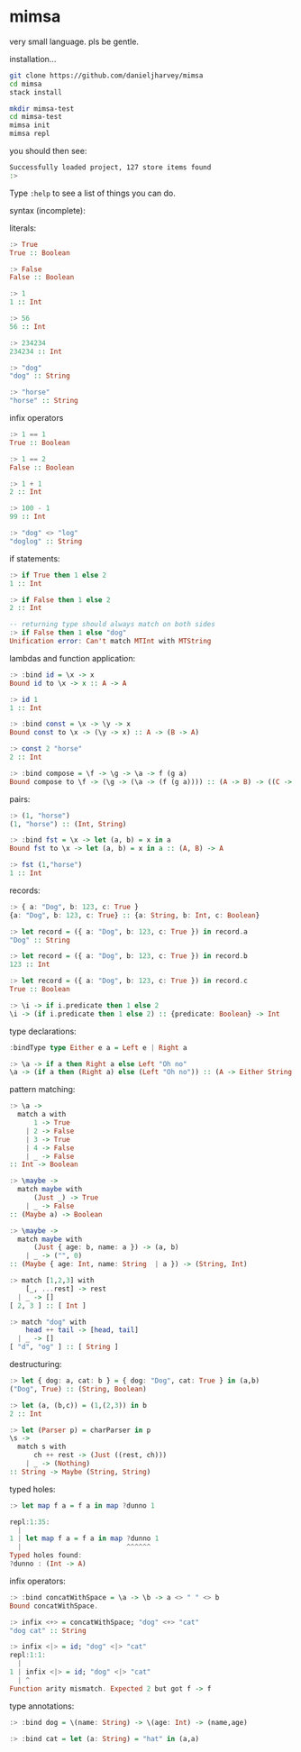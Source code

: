 # mimsa

very small language. pls be gentle.

installation...

```bash
git clone https://github.com/danieljharvey/mimsa
cd mimsa
stack install
```

```bash
mkdir mimsa-test
cd mimsa-test
mimsa init
mimsa repl
```

you should then see:

```bash
Successfully loaded project, 127 store items found
:>
```

Type `:help` to see a list of things you can do.

syntax (incomplete):

literals:

```haskell
:> True
True :: Boolean

:> False
False :: Boolean

:> 1
1 :: Int

:> 56
56 :: Int

:> 234234
234234 :: Int

:> "dog"
"dog" :: String

:> "horse"
"horse" :: String
```

infix operators

```haskell
:> 1 == 1
True :: Boolean

:> 1 == 2
False :: Boolean

:> 1 + 1
2 :: Int

:> 100 - 1
99 :: Int

:> "dog" <> "log"
"doglog" :: String
```

if statements:

```haskell
:> if True then 1 else 2
1 :: Int

:> if False then 1 else 2
2 :: Int

-- returning type should always match on both sides
:> if False then 1 else "dog"
Unification error: Can't match MTInt with MTString
```

lambdas and function application:

```haskell
:> :bind id = \x -> x
Bound id to \x -> x :: A -> A

:> id 1
1 :: Int

:> :bind const = \x -> \y -> x
Bound const to \x -> (\y -> x) :: A -> (B -> A)

:> const 2 "horse"
2 :: Int

:> :bind compose = \f -> \g -> \a -> f (g a)
Bound compose to \f -> (\g -> (\a -> (f (g a)))) :: (A -> B) -> ((C -> A) -> (C -> B))


```

pairs:

```haskell
:> (1, "horse")
(1, "horse") :: (Int, String)

:> :bind fst = \x -> let (a, b) = x in a
Bound fst to \x -> let (a, b) = x in a :: (A, B) -> A

:> fst (1,"horse")
1 :: Int
```

records:

```haskell
:> { a: "Dog", b: 123, c: True }
{a: "Dog", b: 123, c: True} :: {a: String, b: Int, c: Boolean}

:> let record = ({ a: "Dog", b: 123, c: True }) in record.a
"Dog" :: String

:> let record = ({ a: "Dog", b: 123, c: True }) in record.b
123 :: Int

:> let record = ({ a: "Dog", b: 123, c: True }) in record.c
True :: Boolean

:> \i -> if i.predicate then 1 else 2
\i -> (if i.predicate then 1 else 2) :: {predicate: Boolean} -> Int
```

type declarations:

```haskell
:bindType type Either e a = Left e | Right a

:> \a -> if a then Right a else Left "Oh no"
\a -> (if a then (Right a) else (Left "Oh no")) :: (A -> Either String A)
```

pattern matching:

```haskell
:> \a ->
  match a with
      1 -> True
    | 2 -> False
    | 3 -> True
    | 4 -> False
    | _ -> False
:: Int -> Boolean

:> \maybe ->
  match maybe with
      (Just _) -> True
    | _ -> False
:: (Maybe a) -> Boolean

:> \maybe ->
  match maybe with
      (Just { age: b, name: a }) -> (a, b)
    | _ -> ("", 0)
:: (Maybe { age: Int, name: String  | a }) -> (String, Int)

:> match [1,2,3] with 
    [_, ...rest] -> rest 
  | _ -> []
[ 2, 3 ] :: [ Int ]

:> match "dog" with 
    head ++ tail -> [head, tail] 
  | _ -> []
[ "d", "og" ] :: [ String ]
```

destructuring:

```haskell
:> let { dog: a, cat: b } = { dog: "Dog", cat: True } in (a,b)
("Dog", True) :: (String, Boolean)

:> let (a, (b,c)) = (1,(2,3)) in b
2 :: Int

:> let (Parser p) = charParser in p
\s ->
  match s with
      ch ++ rest -> (Just ((rest, ch)))
    | _ -> (Nothing)
:: String -> Maybe (String, String)
```

typed holes:

```haskell
:> let map f a = f a in map ?dunno 1

repl:1:35:
  |
1 | let map f a = f a in map ?dunno 1
  |                          ^^^^^^
Typed holes found:
?dunno : (Int -> A)
```

infix operators:

```haskell
:> :bind concatWithSpace = \a -> \b -> a <> " " <> b
Bound concatWithSpace.

:> infix <+> = concatWithSpace; "dog" <+> "cat"
"dog cat" :: String

:> infix <|> = id; "dog" <|> "cat"
repl:1:1:
  |
1 | infix <|> = id; "dog" <|> "cat"
  | ^
Function arity mismatch. Expected 2 but got f -> f
```

type annotations:

```haskell
:> :bind dog = \(name: String) -> \(age: Int) -> (name,age)

:> :bind cat = let (a: String) = "hat" in (a,a)
```
